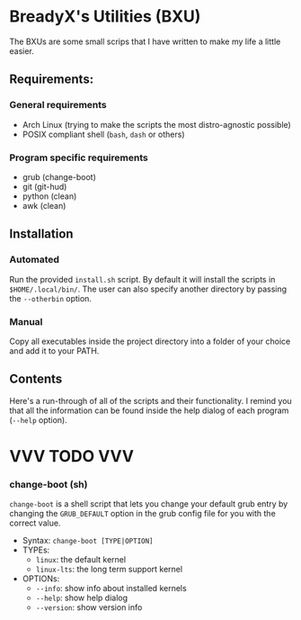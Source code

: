 # BreadyX's Utilities (BXU)

The BXUs are some small scrips that I have written to make my life a little 
easier.

## Requirements:
### General requirements
- Arch Linux (trying to make the scripts the most distro-agnostic possible)
- POSIX compliant shell (`bash`, `dash` or others)

### Program specific requirements
- grub (change-boot)
- git (git-hud)
- python (clean)
- awk (clean)

## Installation
### Automated
Run the provided `install.sh` script. By default it will install the scripts in
`$HOME/.local/bin/`. The user can also specify another directory by passing the
`--otherbin` option. 

### Manual
Copy all executables inside the project directory into a folder of your choice and
add it to your PATH.

## Contents
Here's a run-through of all of the scripts and their functionality. I remind you
that all the information can be found inside the help dialog of each program
(`--help` option).

# VVV TODO VVV

### change-boot (sh)
`change-boot` is a shell script that lets you change your default grub entry
by changing the `GRUB_DEFAULT` option in the grub config file for you with the
correct value.

- Syntax: `change-boot [TYPE|OPTION]`
- TYPEs:
	- `linux`: the default kernel
	- `linux-lts`: the long term support kernel
- OPTIONs:
	- `--info`: show info about installed kernels
	- `--help`: show help dialog
	- `--version`: show version info
